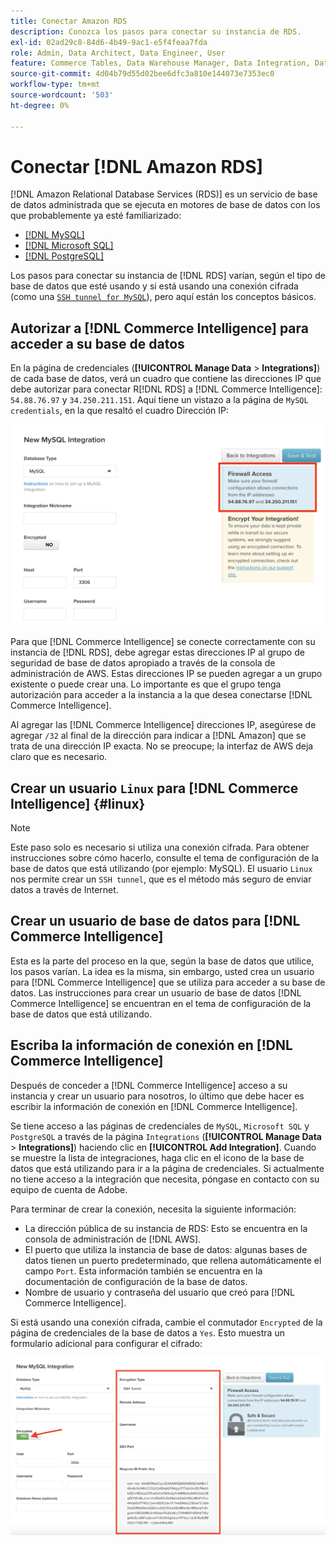 ```yaml
---
title: Conectar Amazon RDS
description: Conozca los pasos para conectar su instancia de RDS.
exl-id: 02ad29c8-84d6-4b49-9ac1-e5f4feaa7fda
role: Admin, Data Architect, Data Engineer, User
feature: Commerce Tables, Data Warehouse Manager, Data Integration, Data Import/Export
source-git-commit: 4d04b79d55d02bee6dfc3a810e144073e7353ec0
workflow-type: tm+mt
source-wordcount: '503'
ht-degree: 0%

---
```


# Conectar [!DNL Amazon RDS]

[!DNL Amazon Relational Database Services (RDS)] es un servicio de base de datos administrada que se ejecuta en motores de base de datos con los que probablemente ya esté familiarizado:

* [[!DNL MySQL]](../integrations/mysql-via-a-direct-connection.md)
* [[!DNL Microsoft SQL]](../integrations/microsoft-sql-server.md)
* [[!DNL PostgreSQL]](../integrations/postgresql.md)

Los pasos para conectar su instancia de [!DNL RDS] varían, según el tipo de base de datos que esté usando y si está usando una conexión cifrada (como una [`SSH tunnel for MySQL`](../integrations/mysql-via-ssh-tunnel.md)), pero aquí están los conceptos básicos.

## Autorizar a [!DNL Commerce Intelligence] para acceder a su base de datos

En la página de credenciales (**[!UICONTROL Manage Data** > **Integrations]**) de cada base de datos, verá un cuadro que contiene las direcciones IP que debe autorizar para conectar R[!DNL RDS] a [!DNL Commerce Intelligence]: `54.88.76.97` y `34.250.211.151`. Aquí tiene un vistazo a la página de `MySQL credentials`, en la que resaltó el cuadro Dirección IP:

![Configuración del grupo de seguridad de Amazon RDS que muestra la configuración de la dirección IP](../../../assets/RDS_IP.png)

Para que [!DNL Commerce Intelligence] se conecte correctamente con su instancia de [!DNL RDS], debe agregar estas direcciones IP al grupo de seguridad de base de datos apropiado a través de la consola de administración de AWS. Estas direcciones IP se pueden agregar a un grupo existente o puede crear una. Lo importante es que el grupo tenga autorización para acceder a la instancia a la que desea conectarse [!DNL Commerce Intelligence].

Al agregar las [!DNL Commerce Intelligence] direcciones IP, asegúrese de agregar `/32` al final de la dirección para indicar a [!DNL Amazon] que se trata de una dirección IP exacta. No se preocupe; la interfaz de AWS deja claro que es necesario.

## Crear un usuario `Linux` para [!DNL Commerce Intelligence] {#linux}

>[!NOTE]
>
>Este paso solo es necesario si utiliza una conexión cifrada. Para obtener instrucciones sobre cómo hacerlo, consulte el tema de configuración de la base de datos que está utilizando (por ejemplo: MySQL). El usuario `Linux` nos permite crear un `SSH tunnel`, que es el método más seguro de enviar datos a través de Internet.

## Crear un usuario de base de datos para [!DNL Commerce Intelligence]

Esta es la parte del proceso en la que, según la base de datos que utilice, los pasos varían. La idea es la misma, sin embargo, usted crea un usuario para [!DNL Commerce Intelligence] que se utiliza para acceder a su base de datos. Las instrucciones para crear un usuario de base de datos [!DNL Commerce Intelligence] se encuentran en el tema de configuración de la base de datos que está utilizando.

## Escriba la información de conexión en [!DNL Commerce Intelligence]

Después de conceder a [!DNL Commerce Intelligence] acceso a su instancia y crear un usuario para nosotros, lo último que debe hacer es escribir la información de conexión en [!DNL Commerce Intelligence].

Se tiene acceso a las páginas de credenciales de `MySQL`, `Microsoft SQL` y `PostgreSQL` a través de la página `Integrations` (**[!UICONTROL Manage Data** > **Integrations]**) haciendo clic en **[!UICONTROL Add Integration]**. Cuando se muestre la lista de integraciones, haga clic en el icono de la base de datos que está utilizando para ir a la página de credenciales. Si actualmente no tiene acceso a la integración que necesita, póngase en contacto con su equipo de cuenta de Adobe.

Para terminar de crear la conexión, necesita la siguiente información:

* La dirección pública de su instancia de RDS: Esto se encuentra en la consola de administración de [!DNL AWS].
* El puerto que utiliza la instancia de base de datos: algunas bases de datos tienen un puerto predeterminado, que rellena automáticamente el campo `Port`. Esta información también se encuentra en la documentación de configuración de la base de datos.
* Nombre de usuario y contraseña del usuario que creó para [!DNL Commerce Intelligence].

Si está usando una conexión cifrada, cambie el conmutador `Encrypted` de la página de credenciales de la base de datos a `Yes`. Esto muestra un formulario adicional para configurar el cifrado:

![Formulario de integración de SQL con cifrado habilitado que muestra la opción Yes](../../../assets/sql-integration-encrypted-yes.png)


